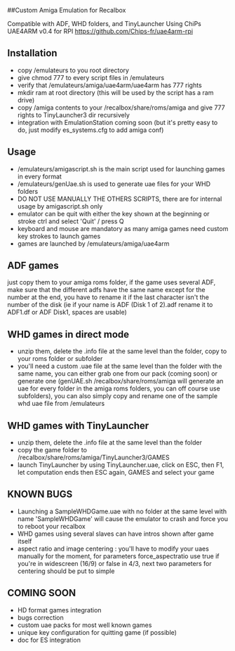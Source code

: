##Custom Amiga Emulation for Recalbox

Compatible with ADF, WHD folders, and TinyLauncher
Using ChiPs UAE4ARM v0.4 for RPI https://github.com/Chips-fr/uae4arm-rpi

Installation
--------------
- copy /emulateurs to you root directory
- give chmod 777 to every script files in /emulateurs
- verify that /emulateurs/amiga/uae4arm/uae4arm has 777 rights
- mkdir ram at root directory (this will be used by the script has a ram drive)
- copy /amiga contents to your /recalbox/share/roms/amiga and give 777 rights to TinyLauncher3 dir recursively
- integration with EmulationStation coming soon (but it's pretty easy to do, just modify es_systems.cfg to add amiga conf)

Usage
-------
- /emulateurs/amigascript.sh is the main script used for launching games in every format
- /emulateurs/genUae.sh is used to generate uae files for your WHD folders
- DO NOT USE MANUALLY THE OTHERS SCRIPTS, there are for internal usage by amigascript.sh only
- emulator can be quit with either the key shown at the beginning or stroke ctrl and select 'Quit' / press Q
- keyboard and mouse are mandatory as many amiga games need custom key strokes to launch games
- games are launched by /emulateurs/amiga/uae4arm

ADF games
---------
just copy them to your amiga roms folder, if the game uses several ADF, make sure that the different adfs have the same name except for the number at the end, you have to rename it if the last character isn't the number of the disk (ie if your name is ADF (Disk 1 of 2).adf rename it to ADF1.df or ADF Disk1, spaces are usable)

WHD games in direct mode
------------------------
- unzip them, delete the .info file at the same level than the folder, copy to your roms folder or subfolder
- you'll need a custom .uae file at the same level than the folder with the same name, you can either grab one from our pack (coming soon) or generate one (genUAE.sh /recalbox/share/roms/amiga will generate an uae for every folder in the amiga roms folders, you can off course use subfolders), you can also simply copy and rename one of the sample whd uae file from /emulateurs

WHD games with TinyLauncher
---------------------------
- unzip them, delete the .info file at the same level than the folder
- copy the game folder to /recalbox/share/roms/amiga/TinyLauncher3/GAMES
- launch TinyLauncher by using TinyLauncher.uae, click on ESC, then F1, let computation ends then ESC again, GAMES and select your game
 
KNOWN BUGS
------------
- Launching a SampleWHDGame.uae with no folder at the same level with name 'SampleWHDGame' will cause the emulator to crash and force you to reboot your recalbox
- WHD games using several slaves can have intros shown after game itself
- aspect ratio and image centering : you'll have to modify your uaes manually for the moment, for parameters force_aspectratio use true if you're in widescreen (16/9) or false in 4/3, next two parameters for centering should be put to simple

COMING SOON
-------------
- HD format games integration
- bugs correction
- custom uae packs for most well known games
- unique key configuration for quitting game (if possible)
- doc for ES integration
